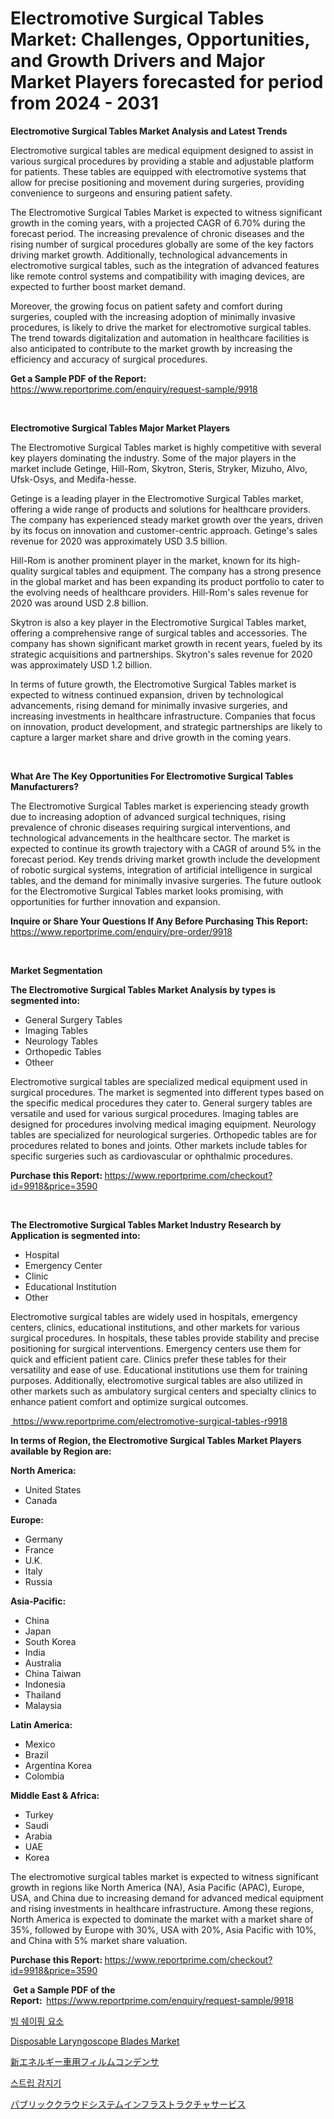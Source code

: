 <p><h1>Electromotive Surgical Tables Market: Challenges, Opportunities, and Growth Drivers and Major Market Players forecasted for period from 2024 - 2031</h1></p><p><strong>Electromotive Surgical Tables Market Analysis and Latest Trends</strong></p>
<p><p>Electromotive surgical tables are medical equipment designed to assist in various surgical procedures by providing a stable and adjustable platform for patients. These tables are equipped with electromotive systems that allow for precise positioning and movement during surgeries, providing convenience to surgeons and ensuring patient safety.</p><p>The Electromotive Surgical Tables Market is expected to witness significant growth in the coming years, with a projected CAGR of 6.70% during the forecast period. The increasing prevalence of chronic diseases and the rising number of surgical procedures globally are some of the key factors driving market growth. Additionally, technological advancements in electromotive surgical tables, such as the integration of advanced features like remote control systems and compatibility with imaging devices, are expected to further boost market demand.</p><p>Moreover, the growing focus on patient safety and comfort during surgeries, coupled with the increasing adoption of minimally invasive procedures, is likely to drive the market for electromotive surgical tables. The trend towards digitalization and automation in healthcare facilities is also anticipated to contribute to the market growth by increasing the efficiency and accuracy of surgical procedures.</p></p>
<p><strong>Get a Sample PDF of the Report:&nbsp;</strong> <a href="https://www.reportprime.com/enquiry/request-sample/9918">https://www.reportprime.com/enquiry/request-sample/9918</a></p>
<p>&nbsp;</p>
<p><strong>Electromotive Surgical Tables Major Market Players</strong></p>
<p><p>The Electromotive Surgical Tables market is highly competitive with several key players dominating the industry. Some of the major players in the market include Getinge, Hill-Rom, Skytron, Steris, Stryker, Mizuho, Alvo, Ufsk-Osys, and Medifa-hesse.</p><p>Getinge is a leading player in the Electromotive Surgical Tables market, offering a wide range of products and solutions for healthcare providers. The company has experienced steady market growth over the years, driven by its focus on innovation and customer-centric approach. Getinge's sales revenue for 2020 was approximately USD 3.5 billion.</p><p>Hill-Rom is another prominent player in the market, known for its high-quality surgical tables and equipment. The company has a strong presence in the global market and has been expanding its product portfolio to cater to the evolving needs of healthcare providers. Hill-Rom's sales revenue for 2020 was around USD 2.8 billion.</p><p>Skytron is also a key player in the Electromotive Surgical Tables market, offering a comprehensive range of surgical tables and accessories. The company has shown significant market growth in recent years, fueled by its strategic acquisitions and partnerships. Skytron's sales revenue for 2020 was approximately USD 1.2 billion.</p><p>In terms of future growth, the Electromotive Surgical Tables market is expected to witness continued expansion, driven by technological advancements, rising demand for minimally invasive surgeries, and increasing investments in healthcare infrastructure. Companies that focus on innovation, product development, and strategic partnerships are likely to capture a larger market share and drive growth in the coming years.</p></p>
<p>&nbsp;</p>
<p><strong>What Are The Key Opportunities For Electromotive Surgical Tables Manufacturers?</strong></p>
<p><p>The Electromotive Surgical Tables market is experiencing steady growth due to increasing adoption of advanced surgical techniques, rising prevalence of chronic diseases requiring surgical interventions, and technological advancements in the healthcare sector. The market is expected to continue its growth trajectory with a CAGR of around 5% in the forecast period. Key trends driving market growth include the development of robotic surgical systems, integration of artificial intelligence in surgical tables, and the demand for minimally invasive surgeries. The future outlook for the Electromotive Surgical Tables market looks promising, with opportunities for further innovation and expansion.</p></p>
<p><strong>Inquire or Share Your Questions If Any Before Purchasing This Report:</strong> <a href="https://www.reportprime.com/enquiry/pre-order/9918">https://www.reportprime.com/enquiry/pre-order/9918</a></p>
<p>&nbsp;</p>
<p><strong>Market Segmentation</strong></p>
<p><strong>The Electromotive Surgical Tables Market Analysis by types is segmented into:</strong></p>
<p><ul><li>General Surgery Tables</li><li>Imaging Tables</li><li>Neurology Tables</li><li>Orthopedic Tables</li><li>Otheer</li></ul></p>
<p><p>Electromotive surgical tables are specialized medical equipment used in surgical procedures. The market is segmented into different types based on the specific medical procedures they cater to. General surgery tables are versatile and used for various surgical procedures. Imaging tables are designed for procedures involving medical imaging equipment. Neurology tables are specialized for neurological surgeries. Orthopedic tables are for procedures related to bones and joints. Other markets include tables for specific surgeries such as cardiovascular or ophthalmic procedures.</p></p>
<p><strong>Purchase this Report:&nbsp;</strong><a href="https://www.reportprime.com/checkout?id=9918&price=3590">https://www.reportprime.com/checkout?id=9918&price=3590</a></p>
<p>&nbsp;</p>
<p><strong>The Electromotive Surgical Tables Market Industry Research by Application is segmented into:</strong></p>
<p><ul><li>Hospital</li><li>Emergency Center</li><li>Clinic</li><li>Educational Institution</li><li>Other</li></ul></p>
<p><p>Electromotive surgical tables are widely used in hospitals, emergency centers, clinics, educational institutions, and other markets for various surgical procedures. In hospitals, these tables provide stability and precise positioning for surgical interventions. Emergency centers use them for quick and efficient patient care. Clinics prefer these tables for their versatility and ease of use. Educational institutions use them for training purposes. Additionally, electromotive surgical tables are also utilized in other markets such as ambulatory surgical centers and specialty clinics to enhance patient comfort and optimize surgical outcomes.</p></p>
<p><a href="https://www.reportprime.com/electromotive-surgical-tables-r9918">&nbsp;https://www.reportprime.com/electromotive-surgical-tables-r9918</a></p>
<p><strong>In terms of Region, the Electromotive Surgical Tables Market Players available by Region are:</strong></p>
<p>
    <p> <strong> North America: </strong>
        <ul>
            <li>United States</li>
            <li>Canada</li>
        </ul>
        </p> 
    <p> <strong> Europe: </strong>
        <ul>
            <li>Germany</li>
            <li>France</li>
            <li>U.K.</li>
            <li>Italy</li>
            <li>Russia</li>
        </ul>
        </p> 
    <p> <strong> Asia-Pacific: </strong>
        <ul>
            <li>China</li>
            <li>Japan</li>
            <li>South Korea</li>
            <li>India</li>
            <li>Australia</li>
            <li>China Taiwan</li>
            <li>Indonesia</li>
            <li>Thailand</li>
            <li>Malaysia</li>
        </ul>
        </p> 
    <p> <strong> Latin America: </strong>
        <ul>
            <li>Mexico</li>
            <li>Brazil</li>
            <li>Argentina Korea</li>
            <li>Colombia</li>
        </ul>
        </p> 
    <p> <strong> Middle East & Africa: </strong>
        <ul>
            <li>Turkey</li>
            <li>Saudi</li>
            <li>Arabia</li>
            <li>UAE</li>
            <li>Korea</li>
        </ul>
    </p>
    </p>
<p><p>The electromotive surgical tables market is expected to witness significant growth in regions like North America (NA), Asia Pacific (APAC), Europe, USA, and China due to increasing demand for advanced medical equipment and rising investments in healthcare infrastructure. Among these regions, North America is expected to dominate the market with a market share of 35%, followed by Europe with 30%, USA with 20%, Asia Pacific with 10%, and China with 5% market share valuation.</p></p>
<p><strong>Purchase this Report: </strong><a href="https://www.reportprime.com/checkout?id=9918&price=3590">https://www.reportprime.com/checkout?id=9918&price=3590</a></p>
<p>&nbsp;<strong>Get a Sample PDF of the Report:&nbsp;&nbsp;</strong><a href="https://www.reportprime.com/enquiry/request-sample/9918">https://www.reportprime.com/enquiry/request-sample/9918</a></p>
<p><strong></strong></p>
<p><p><a href="https://github.com/milikokao84/Market-Research-Report-List-1/blob/main/7482821111383.md">빔 쉐이핑 요소</a></p><p><a href="https://github.com/jerrycopelandthomaswsqd8q/Market-Research-Report-List-3/blob/main/disposable-laryngoscope-blades-market.md">Disposable Laryngoscope Blades Market</a></p><p><a href="https://github.com/LizaHeller2023/Market-Research-Report-List-1/blob/main/515227892049.md">新エネルギー車用フィルムコンデンサ</a></p><p><a href="https://medium.com/@elisamohr1973/%EA%B8%80%EB%A1%9C%EB%B2%8C-%EC%8A%A4%ED%8A%B8%EB%A6%BD-%ED%83%90%EC%A7%80%EA%B8%B0-%EC%82%B0%EC%97%85-%EC%9C%A0%ED%98%95-%EC%9D%91%EC%9A%A9-%EB%B6%84%EC%95%BC-%EC%8B%9C%EC%9E%A5-%EC%B0%B8%EA%B0%80%EC%9E%90-%EC%A7%80%EC%97%AD-%EC%84%B1%EC%9E%A5-%EB%B6%84%EC%84%9D-%EB%B0%8F-%EB%AF%B8%EB%9E%98-%EC%8B%9C%EB%82%98%EB%A6%AC%EC%98%A4-2024-2031-5cd5cd521853">스트립 감지기</a></p><p><a href="https://medium.com/@alexandrakristinadresen/%E3%83%91%E3%83%96%E3%83%AA%E3%83%83%E3%82%AF%E3%82%AF%E3%83%A9%E3%82%A6%E3%83%89%E3%82%B7%E3%82%B9%E3%83%86%E3%83%A0%E3%82%A4%E3%83%B3%E3%83%95%E3%83%A9%E3%82%B9%E3%83%88%E3%83%A9%E3%82%AF%E3%83%81%E3%83%A3%E3%83%BC%E3%82%B5%E3%83%BC%E3%83%93%E3%82%B9%E3%81%AE%E5%B8%82%E5%A0%B4%E3%82%B7%E3%82%A7%E3%82%A2%E3%81%A8%E6%96%B0%E3%81%97%E3%81%84%E3%83%88%E3%83%AC%E3%83%B3%E3%83%89%E5%88%86%E6%9E%90-%E3%82%BF%E3%82%A4%E3%83%97-%E3%82%A2%E3%83%97%E3%83%AA%E3%82%B1%E3%83%BC%E3%82%B7%E3%83%A7%E3%83%B3-%E3%82%A8%E3%83%B3%E3%83%89%E3%83%A6%E3%83%BC%E3%82%BA%E3%81%AB%E3%82%88%E3%82%8B%E4%BA%88%E6%B8%AC-%E6%9C%9F%E9%96%93%E3%81%AF2024%E5%B9%B4%E3%81%8B%E3%82%892031%E5%B9%B4%E3%81%BE%E3%81%A7-ee00e918f52a">パブリッククラウドシステムインフラストラクチャサービス</a></p></p>